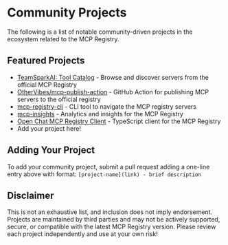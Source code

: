 # Community Projects

The following is a list of notable community-driven projects in the ecosystem related to the MCP Registry.

## Featured Projects

- [TeamSparkAI: Tool Catalog](https://github.com/TeamSparkAI/ToolCatalog) - Browse and discover servers from the official MCP Registry
- [OtherVibes/mcp-publish-action](https://github.com/OtherVibes/mcp-publish-action) - GitHub Action for publishing MCP servers to the official registry
- [mcp-registry-cli](https://pypi.org/project/mcp-registry-cli/) - CLI tool to navigate the MCP registry servers
- [mcp-insights](https://github.com/joelverhagen/mcp-insights/) - Analytics and insights for the MCP Registry
- [Open Chat MCP Registry Client](https://github.com/cameronapak/open-chat/blob/main/apps/server/src/lib/mcp-registry/index.ts) - TypeScript client for the MCP Registry
- Add your project here!

## Adding Your Project

To add your community project, submit a pull request adding a one-line entry above with format: `[project-name](link) - brief description`

## Disclaimer

This is not an exhaustive list, and inclusion does not imply endorsement. Projects are maintained by third parties and may not be actively
supported, secure, or compatible with the latest MCP Registry version.
Please review each project independently and use at your own risk!
